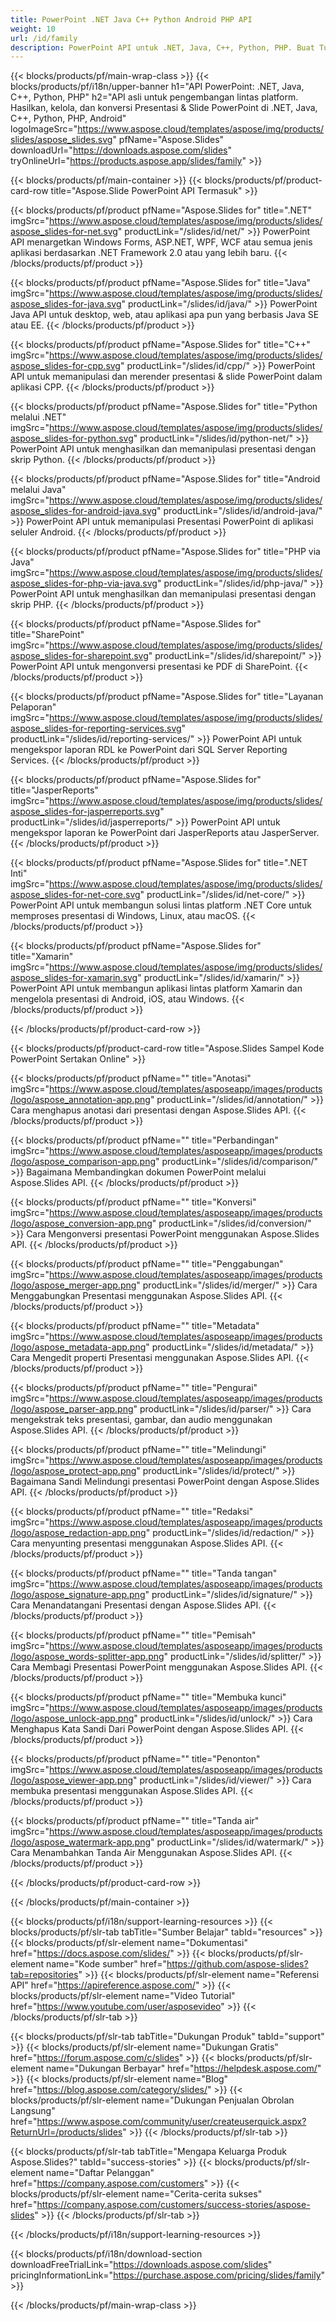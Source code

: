 ```yaml
---
title: PowerPoint .NET Java C++ Python Android PHP API
weight: 10
url: /id/family
description: PowerPoint API untuk .NET, Java, C++, Python, PHP. Buat Tulis Edit Render Cetak PowerPoint PPT, PPTX, ODP. Ekspor Slide di SSRS dan JasperReports
---
```


{{< blocks/products/pf/main-wrap-class >}}
{{< blocks/products/pf/i18n/upper-banner h1="API PowerPoint: .NET, Java, C++, Python, PHP" h2="API asli untuk pengembangan lintas platform. Hasilkan, kelola, dan konversi Presentasi & Slide PowerPoint di .NET, Java, C++, Python, PHP, Android" logoImageSrc="https://www.aspose.cloud/templates/aspose/img/products/slides/aspose_slides.svg" pfName="Aspose.Slides" downloadUrl="https://downloads.aspose.com/slides" tryOnlineUrl="https://products.aspose.app/slides/family" >}}

{{< blocks/products/pf/main-container >}}
{{< blocks/products/pf/product-card-row title="Aspose.Slide PowerPoint API Termasuk" >}}

{{< blocks/products/pf/product pfName="Aspose.Slides for" title=".NET" imgSrc="https://www.aspose.cloud/templates/aspose/img/products/slides/aspose_slides-for-net.svg" productLink="/slides/id/net/" >}}
PowerPoint API menargetkan Windows Forms, ASP.NET, WPF, WCF atau semua jenis aplikasi berdasarkan .NET Framework 2.0 atau yang lebih baru.
{{< /blocks/products/pf/product >}}

{{< blocks/products/pf/product pfName="Aspose.Slides for" title="Java" imgSrc="https://www.aspose.cloud/templates/aspose/img/products/slides/aspose_slides-for-java.svg" productLink="/slides/id/java/" >}}
PowerPoint Java API untuk desktop, web, atau aplikasi apa pun yang berbasis Java SE atau EE.
{{< /blocks/products/pf/product >}}

{{< blocks/products/pf/product pfName="Aspose.Slides for" title="C++" imgSrc="https://www.aspose.cloud/templates/aspose/img/products/slides/aspose_slides-for-cpp.svg" productLink="/slides/id/cpp/" >}}
PowerPoint API untuk memanipulasi dan merender presentasi & slide PowerPoint dalam aplikasi CPP.
{{< /blocks/products/pf/product >}}

{{< blocks/products/pf/product pfName="Aspose.Slides for" title="Python melalui .NET" imgSrc="https://www.aspose.cloud/templates/aspose/img/products/slides/aspose_slides-for-python.svg" productLink="/slides/id/python-net/" >}}
PowerPoint API untuk menghasilkan dan memanipulasi presentasi dengan skrip Python.
{{< /blocks/products/pf/product >}}

{{< blocks/products/pf/product pfName="Aspose.Slides for" title="Android melalui Java" imgSrc="https://www.aspose.cloud/templates/aspose/img/products/slides/aspose_slides-for-android-java.svg" productLink="/slides/id/android-java/" >}}
PowerPoint API untuk memanipulasi Presentasi PowerPoint di aplikasi seluler Android.
{{< /blocks/products/pf/product >}}

{{< blocks/products/pf/product pfName="Aspose.Slides for" title="PHP via Java" imgSrc="https://www.aspose.cloud/templates/aspose/img/products/slides/aspose_slides-for-php-via-java.svg" productLink="/slides/id/php-java/" >}}
PowerPoint API untuk menghasilkan dan memanipulasi presentasi dengan skrip PHP.
{{< /blocks/products/pf/product >}}

{{< blocks/products/pf/product pfName="Aspose.Slides for" title="SharePoint" imgSrc="https://www.aspose.cloud/templates/aspose/img/products/slides/aspose_slides-for-sharepoint.svg" productLink="/slides/id/sharepoint/" >}}
PowerPoint API untuk mengonversi presentasi ke PDF di SharePoint.
{{< /blocks/products/pf/product >}}

{{< blocks/products/pf/product pfName="Aspose.Slides for" title="Layanan Pelaporan" imgSrc="https://www.aspose.cloud/templates/aspose/img/products/slides/aspose_slides-for-reporting-services.svg" productLink="/slides/id/reporting-services/" >}}
PowerPoint API untuk mengekspor laporan RDL ke PowerPoint dari SQL Server Reporting Services.
{{< /blocks/products/pf/product >}}

{{< blocks/products/pf/product pfName="Aspose.Slides for" title="JasperReports" imgSrc="https://www.aspose.cloud/templates/aspose/img/products/slides/aspose_slides-for-jasperreports.svg" productLink="/slides/id/jasperreports/" >}}
PowerPoint API untuk mengekspor laporan ke PowerPoint dari JasperReports atau JasperServer.
{{< /blocks/products/pf/product >}}

{{< blocks/products/pf/product pfName="Aspose.Slides for" title=".NET Inti" imgSrc="https://www.aspose.cloud/templates/aspose/img/products/slides/aspose_slides-for-net-core.svg" productLink="/slides/id/net-core/" >}}
PowerPoint API untuk membangun solusi lintas platform .NET Core untuk memproses presentasi di Windows, Linux, atau macOS.
{{< /blocks/products/pf/product >}}

{{< blocks/products/pf/product pfName="Aspose.Slides for" title="Xamarin" imgSrc="https://www.aspose.cloud/templates/aspose/img/products/slides/aspose_slides-for-xamarin.svg" productLink="/slides/id/xamarin/" >}}
PowerPoint API untuk membangun aplikasi lintas platform Xamarin dan mengelola presentasi di Android, iOS, atau Windows.
{{< /blocks/products/pf/product >}}

{{< /blocks/products/pf/product-card-row >}}

{{< blocks/products/pf/product-card-row title="Aspose.Slides Sampel Kode PowerPoint Sertakan Online" >}}

{{< blocks/products/pf/product pfName="" title="Anotasi" imgSrc="https://www.aspose.cloud/templates/asposeapp/images/products/logo/aspose_annotation-app.png" productLink="/slides/id/annotation/" >}}
Cara menghapus anotasi dari presentasi dengan Aspose.Slides API.
{{< /blocks/products/pf/product >}}

{{< blocks/products/pf/product pfName="" title="Perbandingan" imgSrc="https://www.aspose.cloud/templates/asposeapp/images/products/logo/aspose_comparison-app.png" productLink="/slides/id/comparison/" >}}
Bagaimana Membandingkan dokumen PowerPoint melalui Aspose.Slides API.
{{< /blocks/products/pf/product >}}

{{< blocks/products/pf/product pfName="" title="Konversi" imgSrc="https://www.aspose.cloud/templates/asposeapp/images/products/logo/aspose_conversion-app.png" productLink="/slides/id/conversion/" >}}
Cara Mengonversi presentasi PowerPoint menggunakan Aspose.Slides API.
{{< /blocks/products/pf/product >}}

{{< blocks/products/pf/product pfName="" title="Penggabungan" imgSrc="https://www.aspose.cloud/templates/asposeapp/images/products/logo/aspose_merger-app.png" productLink="/slides/id/merger/" >}}
Cara Menggabungkan Presentasi menggunakan Aspose.Slides API.
{{< /blocks/products/pf/product >}}

{{< blocks/products/pf/product pfName="" title="Metadata" imgSrc="https://www.aspose.cloud/templates/asposeapp/images/products/logo/aspose_metadata-app.png" productLink="/slides/id/metadata/" >}}
Cara Mengedit properti Presentasi menggunakan Aspose.Slides API.
{{< /blocks/products/pf/product >}}

{{< blocks/products/pf/product pfName="" title="Pengurai" imgSrc="https://www.aspose.cloud/templates/asposeapp/images/products/logo/aspose_parser-app.png" productLink="/slides/id/parser/" >}}
Cara mengekstrak teks presentasi, gambar, dan audio menggunakan Aspose.Slides API.
{{< /blocks/products/pf/product >}}

{{< blocks/products/pf/product pfName="" title="Melindungi" imgSrc="https://www.aspose.cloud/templates/asposeapp/images/products/logo/aspose_protect-app.png" productLink="/slides/id/protect/" >}}
Bagaimana Sandi Melindungi presentasi PowerPoint dengan Aspose.Slides API.
{{< /blocks/products/pf/product >}}

{{< blocks/products/pf/product pfName="" title="Redaksi" imgSrc="https://www.aspose.cloud/templates/asposeapp/images/products/logo/aspose_redaction-app.png" productLink="/slides/id/redaction/" >}}
Cara menyunting presentasi menggunakan Aspose.Slides API.
{{< /blocks/products/pf/product >}}

{{< blocks/products/pf/product pfName="" title="Tanda tangan" imgSrc="https://www.aspose.cloud/templates/asposeapp/images/products/logo/aspose_signature-app.png" productLink="/slides/id/signature/" >}}
Cara Menandatangani Presentasi dengan Aspose.Slides API.
{{< /blocks/products/pf/product >}}

{{< blocks/products/pf/product pfName="" title="Pemisah" imgSrc="https://www.aspose.cloud/templates/asposeapp/images/products/logo/aspose_words-splitter-app.png" productLink="/slides/id/splitter/" >}}
Cara Membagi Presentasi PowerPoint menggunakan Aspose.Slides API.
{{< /blocks/products/pf/product >}}

{{< blocks/products/pf/product pfName="" title="Membuka kunci" imgSrc="https://www.aspose.cloud/templates/asposeapp/images/products/logo/aspose_unlock-app.png" productLink="/slides/id/unlock/" >}}
Cara Menghapus Kata Sandi Dari PowerPoint dengan Aspose.Slides API.
{{< /blocks/products/pf/product >}}

{{< blocks/products/pf/product pfName="" title="Penonton" imgSrc="https://www.aspose.cloud/templates/asposeapp/images/products/logo/aspose_viewer-app.png" productLink="/slides/id/viewer/" >}}
Cara membuka presentasi menggunakan Aspose.Slides API.
{{< /blocks/products/pf/product >}}

{{< blocks/products/pf/product pfName="" title="Tanda air" imgSrc="https://www.aspose.cloud/templates/asposeapp/images/products/logo/aspose_watermark-app.png" productLink="/slides/id/watermark/" >}}
Cara Menambahkan Tanda Air Menggunakan Aspose.Slides API.
{{< /blocks/products/pf/product >}}

{{< /blocks/products/pf/product-card-row >}}

{{< /blocks/products/pf/main-container >}}

{{< blocks/products/pf/i18n/support-learning-resources >}}
{{< blocks/products/pf/slr-tab tabTitle="Sumber Belajar" tabId="resources" >}}
{{< blocks/products/pf/slr-element name="Dokumentasi" href="https://docs.aspose.com/slides/" >}}
{{< blocks/products/pf/slr-element name="Kode sumber" href="https://github.com/aspose-slides?tab=repositories" >}}
{{< blocks/products/pf/slr-element name="Referensi API" href="https://apireference.aspose.com/" >}}
{{< blocks/products/pf/slr-element name="Video Tutorial" href="https://www.youtube.com/user/asposevideo" >}}
{{< /blocks/products/pf/slr-tab >}}

{{< blocks/products/pf/slr-tab tabTitle="Dukungan Produk" tabId="support" >}}
{{< blocks/products/pf/slr-element name="Dukungan Gratis" href="https://forum.aspose.com/c/slides" >}}
{{< blocks/products/pf/slr-element name="Dukungan Berbayar" href="https://helpdesk.aspose.com/" >}}
{{< blocks/products/pf/slr-element name="Blog" href="https://blog.aspose.com/category/slides/" >}}
{{< blocks/products/pf/slr-element name="Dukungan Penjualan Obrolan Langsung" href="https://www.aspose.com/community/user/createuserquick.aspx?ReturnUrl=/products/slides" >}}
{{< /blocks/products/pf/slr-tab >}}

{{< blocks/products/pf/slr-tab tabTitle="Mengapa Keluarga Produk Aspose.Slides?" tabId="success-stories" >}}
{{< blocks/products/pf/slr-element name="Daftar Pelanggan" href="https://company.aspose.com/customers" >}}
{{< blocks/products/pf/slr-element name="Cerita-cerita sukses" href="https://company.aspose.com/customers/success-stories/aspose-slides" >}}
{{< /blocks/products/pf/slr-tab >}}

{{< /blocks/products/pf/i18n/support-learning-resources >}}

{{< blocks/products/pf/i18n/download-section downloadFreeTrialLink="https://downloads.aspose.com/slides" pricingInformationLink="https://purchase.aspose.com/pricing/slides/family" >}}

{{< /blocks/products/pf/main-wrap-class >}}